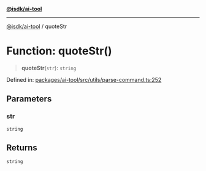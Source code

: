 [**@isdk/ai-tool**](../README.md)

***

[@isdk/ai-tool](../globals.md) / quoteStr

# Function: quoteStr()

> **quoteStr**(`str`): `string`

Defined in: [packages/ai-tool/src/utils/parse-command.ts:252](https://github.com/isdk/ai-tool.js/blob/c084189f913fb955b91b492de68bd07ce78f8c82/src/utils/parse-command.ts#L252)

## Parameters

### str

`string`

## Returns

`string`
